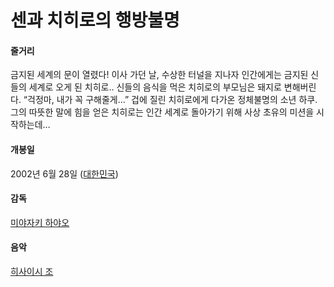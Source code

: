 # 센과 치히로의 행방불명

#### 줄거리

금지된 세계의 문이 열렸다! 이사 가던 날, 수상한 터널을 지나자 인간에게는 금지된 신들의 세계로 오게 된 치히로.. 신들의 음식을 먹은 치히로의 부모님은 돼지로 변해버린다. “걱정마, 내가 꼭 구해줄게…” 겁에 질린 치히로에게 다가온 정체불명의 소년 하쿠. 그의 따뜻한 말에 힘을 얻은 치히로는 인간 세계로 돌아가기 위해 사상 초유의 미션을 시작하는데…

#### 개봉일

2002년 6월 28일 ([대한민국](https://www.google.co.kr/search?biw=1280&bih=703&q=%EB%8C%80%ED%95%9C%EB%AF%BC%EA%B5%AD&stick=H4sIAAAAAAAAAOPgE-LQz9U3yDJLMlUCs8wKU4y1jLKTrfTTMnNywYRVSUZqYklRZnJijkJRanpmfp5CYnliUSqQk5OaWJyqkJJYkgoA01WUt0oAAAA&sa=X&ved=0ahUKEwjLp4eottrSAhWDjLwKHQxrCfkQmxMIkgEoATAU))

#### 감독

[미야자키 하야오](https://www.google.co.kr/search?biw=1280&bih=703&q=%EB%AF%B8%EC%95%BC%EC%9E%90%ED%82%A4+%ED%95%98%EC%95%BC%EC%98%A4&stick=H4sIAAAAAAAAAOPgE-LQz9U3yDJLMlUCs0yNTcq0xLKTrfTTMnNywYRVSmZRanJJfhEAqhVA0S4AAAA&sa=X&ved=0ahUKEwjLp4eottrSAhWDjLwKHQxrCfkQmxMIlgEoATAV)

#### 음악

[히사이시 조](https://www.google.co.kr/search?biw=1280&bih=703&q=%ED%9E%88%EC%82%AC%EC%9D%B4%EC%8B%9C+%EC%A1%B0&stick=H4sIAAAAAAAAAOPgE-LQz9U3yDJLMlXiBLGMitKrTLSEs5Ot9NMyc3LBhFVuaXFmMgBZVNd2LAAAAA&sa=X&ved=0ahUKEwjLp4eottrSAhWDjLwKHQxrCfkQmxMIngEoATAX)

